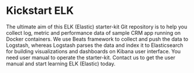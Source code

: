 # Kickstart ELK
The ultimate aim of this ELK (Elastic) starter-kit Git repository is to help you collect log, metric and performance data of sample CRM app running on Docker containers. We use Beats framework to collect and push the data to Logstash, whereas Logstash parses the data and index it to Elasticsearch for building visualizations and dashboards on Kibana user interface. You need user manual to operate the starter-kit. Contact us to get the user manual and start learning ELK (Elastic) today.
